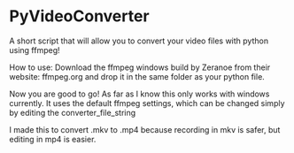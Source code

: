 # PyVideoConverter
A short script that will allow you to convert your video files with python using ffmpeg!


How to use:
Download the ffmpeg windows build by Zeranoe from their website: ffmpeg.org and drop it in the same folder as your python file.

Now you are good to go!  As far as I know this only works with windows currently.
It uses the default ffmpeg settings, which can be changed simply by editing the converter_file_string

I made this to convert .mkv to .mp4 because recording in mkv is safer, but editing in mp4 is easier.

